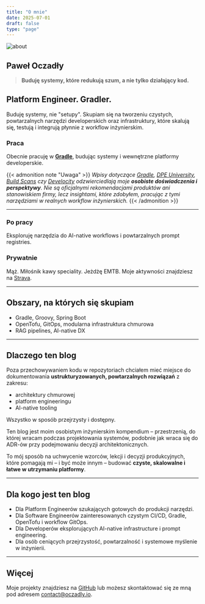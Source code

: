 ```yaml
---
title: "O mnie"
date: 2025-07-01
draft: false
type: "page"
---
```


![about](/featured-image.jpeg)

## Paweł Oczadły

> **Buduję systemy, które redukują szum, a nie tylko działający kod.**

## Platform Engineer. Gradler.

Buduję systemy, nie "setupy". Skupiam się na tworzeniu czystych, powtarzalnych narzędzi developerskich oraz infrastruktury, które skalują się, testują i integrują płynnie z workflow inżynierskim.

### Praca

Obecnie pracuję w **[Gradle](https://gradle.org/)**, budując systemy i wewnętrzne platformy developerskie.

{{< admonition note "Uwaga" >}}
*Wpisy dotyczące [Gradle](https://gradle.org/), [DPE University](https://dpeuniversity.gradle.com/app), [Build Scans](https://docs.gradle.org/8.14.3/userguide/build_scans.html) czy [Develocity](https://gradle.com/develocity/) odzwierciedlają moje **osobiste doświadczenia i perspektywy**. Nie są oficjalnymi rekomendacjami produktów ani stanowiskiem firmy, lecz insightami, które zdobyłem, pracując z tymi narzędziami w realnych workflow inżynierskich.*
{{< /admonition >}}

---

### Po pracy

Eksploruję narzędzia do AI-native workflows i powtarzalnych prompt registries.

### Prywatnie

Mąż. Miłośnik kawy speciality. Jeżdżę EMTB. Moje aktywności znajdziesz na [Strava](https://www.strava.com/athletes/67135909).

---

## Obszary, na których się skupiam

* Gradle, Groovy, Spring Boot
* OpenTofu, GitOps, modularna infrastruktura chmurowa
* RAG pipelines, AI-native DX

---

## Dlaczego ten blog

Poza przechowywaniem kodu w repozytoriach chciałem mieć miejsce do dokumentowania **ustrukturyzowanych, powtarzalnych rozwiązań** z zakresu:

* architektury chmurowej
* platform engineeringu
* AI-native tooling

Wszystko w sposób przejrzysty i dostępny.

Ten blog jest moim osobistym inżynierskim kompendium – przestrzenią, do której wracam podczas projektowania systemów, podobnie jak wraca się do ADR-ów przy podejmowaniu decyzji architektonicznych.

To mój sposób na uchwycenie wzorców, lekcji i decyzji produkcyjnych, które pomagają mi – i być może innym – budować **czyste, skalowalne i łatwe w utrzymaniu platformy**.

---

## Dla kogo jest ten blog

* Dla Platform Engineerów szukających gotowych do produkcji narzędzi.
* Dla Software Engineerów zainteresowanych czystym CI/CD, Gradle, OpenTofu i workflow GitOps.
* Dla Developerów eksplorujących AI-native infrastructure i prompt engineering.
* Dla osób ceniących przejrzystość, powtarzalność i systemowe myślenie w inżynierii.

---

## Więcej

Moje projekty znajdziesz na [GitHub](https://github.com/paweloczadly) lub możesz skontaktować się ze mną pod adresem [contact@oczadly.io](mailto:contact@oczadly.io).
